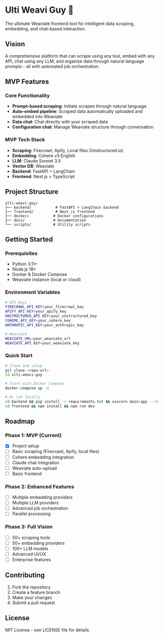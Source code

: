 # Ulti Weavi Guy 🚀

The ultimate Weaviate frontend tool for intelligent data scraping, embedding, and chat-based interaction.

## Vision

A comprehensive platform that can scrape using any tool, embed with any API, chat using any LLM, and organize data through natural language prompts - all with automated job orchestration.

## MVP Features

### Core Functionality
- **Prompt-based scraping**: Initiate scrapes through natural language
- **Auto-embed pipeline**: Scraped data automatically uploaded and embedded into Weaviate
- **Data chat**: Chat directly with your scraped data
- **Configuration chat**: Manage Weaviate structure through conversation

### MVP Tech Stack
- **Scraping**: Firecrawl, Apify, Local files (Unstructured.io)
- **Embedding**: Cohere v3 English
- **LLM**: Claude Sonnet 3.5
- **Vector DB**: Weaviate
- **Backend**: FastAPI + LangChain
- **Frontend**: Next.js + TypeScript

## Project Structure

```
ulti-weavi-guy/
├── backend/           # FastAPI + LangChain backend
├── frontend/          # Next.js frontend
├── docker/           # Docker configurations
├── docs/             # Documentation
└── scripts/          # Utility scripts
```

## Getting Started

### Prerequisites
- Python 3.11+
- Node.js 18+
- Docker & Docker Compose
- Weaviate instance (local or cloud)

### Environment Variables
```bash
# API Keys
FIRECRAWL_API_KEY=your_firecrawl_key
APIFY_API_KEY=your_apify_key
UNSTRUCTURED_API_KEY=your_unstructured_key
COHERE_API_KEY=your_cohere_key
ANTHROPIC_API_KEY=your_anthropic_key

# Weaviate
WEAVIATE_URL=your_weaviate_url
WEAVIATE_API_KEY=your_weaviate_key
```

### Quick Start
```bash
# Clone and setup
git clone <repo-url>
cd ulti-weavi-guy

# Start with Docker Compose
docker-compose up -d

# Or run locally
cd backend && pip install -r requirements.txt && uvicorn main:app --reload
cd frontend && npm install && npm run dev
```

## Roadmap

### Phase 1: MVP (Current)
- [x] Project setup
- [ ] Basic scraping (Firecrawl, Apify, local files)
- [ ] Cohere embedding integration
- [ ] Claude chat integration
- [ ] Weaviate auto-upload
- [ ] Basic frontend

### Phase 2: Enhanced Features
- [ ] Multiple embedding providers
- [ ] Multiple LLM providers
- [ ] Advanced job orchestration
- [ ] Parallel processing

### Phase 3: Full Vision
- [ ] 50+ scraping tools
- [ ] 50+ embedding providers
- [ ] 100+ LLM models
- [ ] Advanced UI/UX
- [ ] Enterprise features

## Contributing

1. Fork the repository
2. Create a feature branch
3. Make your changes
4. Submit a pull request

## License

MIT License - see LICENSE file for details.
